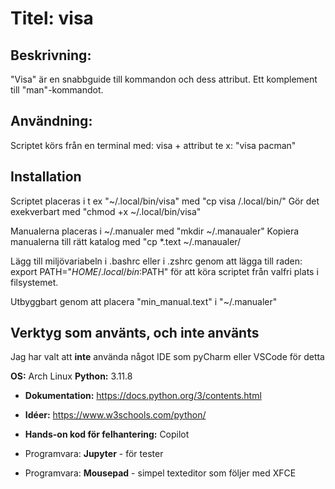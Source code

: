 # Titel: visa

## Beskrivning:
"Visa" är en snabbguide till kommandon och dess attribut. 
Ett komplement till "man"-kommandot.

## Användning:
Scriptet körs från en terminal med: visa + attribut te x: "visa pacman"

## Installation
Scriptet placeras i t ex "~/.local/bin/visa" med "cp visa /.local/bin/"
Gör det exekverbart med "chmod +x ~/.local/bin/visa"

Manualerna placeras i ~/.manualer med "mkdir ~/.manaualer"
Kopiera manualerna till rätt katalog med "cp *.text ~/.manaualer/

Lägg till miljövariabeln i .bashrc eller i .zshrc genom att lägga till raden:
export PATH="$HOME/.local/bin:$PATH" för att köra scriptet från valfri 
 plats i filsystemet.

Utbyggbart genom att placera "min_manual.text" i "~/.manualer"

## Verktyg som använts, och inte använts
Jag har valt att **inte** använda något IDE som pyCharm eller VSCode för detta


**OS:** Arch Linux
**Python:** 3.11.8 

- **Dokumentation:** https://docs.python.org/3/contents.html
- **Idéer:** https://www.w3schools.com/python/
- **Hands-on kod för felhantering:** Copilot

- Programvara: **Jupyter** - för tester
- Programvara: **Mousepad** - simpel texteditor som följer med XFCE
